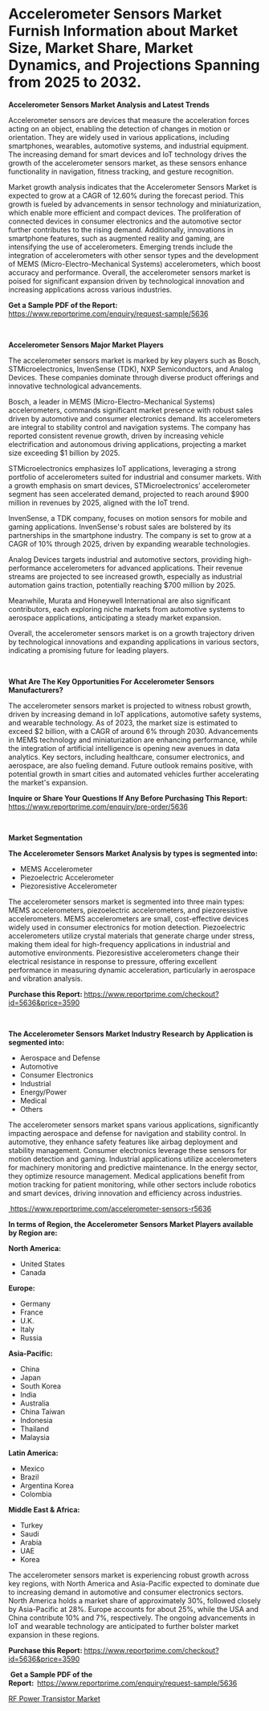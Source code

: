 <p><h1>Accelerometer Sensors Market Furnish Information about Market Size, Market Share, Market Dynamics, and Projections Spanning from 2025 to 2032.</h1></p><p><strong>Accelerometer Sensors Market Analysis and Latest Trends</strong></p>
<p><p>Accelerometer sensors are devices that measure the acceleration forces acting on an object, enabling the detection of changes in motion or orientation. They are widely used in various applications, including smartphones, wearables, automotive systems, and industrial equipment. The increasing demand for smart devices and IoT technology drives the growth of the accelerometer sensors market, as these sensors enhance functionality in navigation, fitness tracking, and gesture recognition.</p><p>Market growth analysis indicates that the Accelerometer Sensors Market is expected to grow at a CAGR of 12.60% during the forecast period. This growth is fueled by advancements in sensor technology and miniaturization, which enable more efficient and compact devices. The proliferation of connected devices in consumer electronics and the automotive sector further contributes to the rising demand. Additionally, innovations in smartphone features, such as augmented reality and gaming, are intensifying the use of accelerometers. Emerging trends include the integration of accelerometers with other sensor types and the development of MEMS (Micro-Electro-Mechanical Systems) accelerometers, which boost accuracy and performance. Overall, the accelerometer sensors market is poised for significant expansion driven by technological innovation and increasing applications across various industries.</p></p>
<p><strong>Get a Sample PDF of the Report:&nbsp;</strong> <a href="https://www.reportprime.com/enquiry/request-sample/5636?utm_campaign=2648&utm_medium=2&utm_source=Github&utm_content=ia&utm_term=19032025&utm_id=accelerometer-sensors">https://www.reportprime.com/enquiry/request-sample/5636</a></p>
<p>&nbsp;</p>
<p><strong>Accelerometer Sensors Major Market Players</strong></p>
<p><p>The accelerometer sensors market is marked by key players such as Bosch, STMicroelectronics, InvenSense (TDK), NXP Semiconductors, and Analog Devices. These companies dominate through diverse product offerings and innovative technological advancements.</p><p>Bosch, a leader in MEMS (Micro-Electro-Mechanical Systems) accelerometers, commands significant market presence with robust sales driven by automotive and consumer electronics demand. Its accelerometers are integral to stability control and navigation systems. The company has reported consistent revenue growth, driven by increasing vehicle electrification and autonomous driving applications, projecting a market size exceeding $1 billion by 2025.</p><p>STMicroelectronics emphasizes IoT applications, leveraging a strong portfolio of accelerometers suited for industrial and consumer markets. With a growth emphasis on smart devices, STMicroelectronics’ accelerometer segment has seen accelerated demand, projected to reach around $900 million in revenues by 2025, aligned with the IoT trend.</p><p>InvenSense, a TDK company, focuses on motion sensors for mobile and gaming applications. InvenSense's robust sales are bolstered by its partnerships in the smartphone industry. The company is set to grow at a CAGR of 10% through 2025, driven by expanding wearable technologies.</p><p>Analog Devices targets industrial and automotive sectors, providing high-performance accelerometers for advanced applications. Their revenue streams are projected to see increased growth, especially as industrial automation gains traction, potentially reaching $700 million by 2025.</p><p>Meanwhile, Murata and Honeywell International are also significant contributors, each exploring niche markets from automotive systems to aerospace applications, anticipating a steady market expansion.</p><p>Overall, the accelerometer sensors market is on a growth trajectory driven by technological innovations and expanding applications in various sectors, indicating a promising future for leading players.</p></p>
<p>&nbsp;</p>
<p><strong>What Are The Key Opportunities For Accelerometer Sensors Manufacturers?</strong></p>
<p><p>The accelerometer sensors market is projected to witness robust growth, driven by increasing demand in IoT applications, automotive safety systems, and wearable technology. As of 2023, the market size is estimated to exceed $2 billion, with a CAGR of around 6% through 2030. Advancements in MEMS technology and miniaturization are enhancing performance, while the integration of artificial intelligence is opening new avenues in data analytics. Key sectors, including healthcare, consumer electronics, and aerospace, are also fueling demand. Future outlook remains positive, with potential growth in smart cities and automated vehicles further accelerating the market's expansion.</p></p>
<p><strong>Inquire or Share Your Questions If Any Before Purchasing This Report:</strong> <a href="https://www.reportprime.com/enquiry/pre-order/5636?utm_campaign=2648&utm_medium=2&utm_source=Github&utm_content=ia&utm_term=19032025&utm_id=accelerometer-sensors">https://www.reportprime.com/enquiry/pre-order/5636</a></p>
<p>&nbsp;</p>
<p><strong>Market Segmentation</strong></p>
<p><strong>The Accelerometer Sensors Market Analysis by types is segmented into:</strong></p>
<p><ul><li>MEMS Accelerometer</li><li>Piezoelectric Accelerometer</li><li>Piezoresistive Accelerometer</li></ul></p>
<p><p>The accelerometer sensors market is segmented into three main types: MEMS accelerometers, piezoelectric accelerometers, and piezoresistive accelerometers. MEMS accelerometers are small, cost-effective devices widely used in consumer electronics for motion detection. Piezoelectric accelerometers utilize crystal materials that generate charge under stress, making them ideal for high-frequency applications in industrial and automotive environments. Piezoresistive accelerometers change their electrical resistance in response to pressure, offering excellent performance in measuring dynamic acceleration, particularly in aerospace and vibration analysis.</p></p>
<p><strong>Purchase this Report:&nbsp;</strong><a href="https://www.reportprime.com/checkout?id=5636&price=3590&utm_campaign=2648&utm_medium=2&utm_source=Github&utm_content=ia&utm_term=19032025&utm_id=accelerometer-sensors">https://www.reportprime.com/checkout?id=5636&price=3590</a></p>
<p>&nbsp;</p>
<p><strong>The Accelerometer Sensors Market Industry Research by Application is segmented into:</strong></p>
<p><ul><li>Aerospace and Defense</li><li>Automotive</li><li>Consumer Electronics</li><li>Industrial</li><li>Energy/Power</li><li>Medical</li><li>Others</li></ul></p>
<p><p>The accelerometer sensors market spans various applications, significantly impacting aerospace and defense for navigation and stability control. In automotive, they enhance safety features like airbag deployment and stability management. Consumer electronics leverage these sensors for motion detection and gaming. Industrial applications utilize accelerometers for machinery monitoring and predictive maintenance. In the energy sector, they optimize resource management. Medical applications benefit from motion tracking for patient monitoring, while other sectors include robotics and smart devices, driving innovation and efficiency across industries.</p></p>
<p><a href="https://www.reportprime.com/accelerometer-sensors-r5636?utm_campaign=2648&utm_medium=2&utm_source=Github&utm_content=ia&utm_term=19032025&utm_id=accelerometer-sensors">&nbsp;https://www.reportprime.com/accelerometer-sensors-r5636</a></p>
<p><strong>In terms of Region, the Accelerometer Sensors Market Players available by Region are:</strong></p>
<p>
    <p> <strong> North America: </strong>
        <ul>
            <li>United States</li>
            <li>Canada</li>
        </ul>
        </p> 
    <p> <strong> Europe: </strong>
        <ul>
            <li>Germany</li>
            <li>France</li>
            <li>U.K.</li>
            <li>Italy</li>
            <li>Russia</li>
        </ul>
        </p> 
    <p> <strong> Asia-Pacific: </strong>
        <ul>
            <li>China</li>
            <li>Japan</li>
            <li>South Korea</li>
            <li>India</li>
            <li>Australia</li>
            <li>China Taiwan</li>
            <li>Indonesia</li>
            <li>Thailand</li>
            <li>Malaysia</li>
        </ul>
        </p> 
    <p> <strong> Latin America: </strong>
        <ul>
            <li>Mexico</li>
            <li>Brazil</li>
            <li>Argentina Korea</li>
            <li>Colombia</li>
        </ul>
        </p> 
    <p> <strong> Middle East & Africa: </strong>
        <ul>
            <li>Turkey</li>
            <li>Saudi</li>
            <li>Arabia</li>
            <li>UAE</li>
            <li>Korea</li>
        </ul>
    </p>
    </p>
<p><p>The accelerometer sensors market is experiencing robust growth across key regions, with North America and Asia-Pacific expected to dominate due to increasing demand in automotive and consumer electronics sectors. North America holds a market share of approximately 30%, followed closely by Asia-Pacific at 28%. Europe accounts for about 25%, while the USA and China contribute 10% and 7%, respectively. The ongoing advancements in IoT and wearable technology are anticipated to further bolster market expansion in these regions.</p></p>
<p><strong>Purchase this Report: </strong><a href="https://www.reportprime.com/checkout?id=5636&price=3590&utm_campaign=2648&utm_medium=2&utm_source=Github&utm_content=ia&utm_term=19032025&utm_id=accelerometer-sensors">https://www.reportprime.com/checkout?id=5636&price=3590</a></p>
<p>&nbsp;<strong>Get a Sample PDF of the Report:&nbsp;&nbsp;</strong><a href="https://www.reportprime.com/enquiry/request-sample/5636?utm_campaign=2648&utm_medium=2&utm_source=Github&utm_content=ia&utm_term=19032025&utm_id=accelerometer-sensors">https://www.reportprime.com/enquiry/request-sample/5636</a></p>
<p><strong></strong></p>
<p><p><a href="https://github.com/pearlinewhite4692/Market-Research-Report-List-1/blob/main/rf-power-transistor-market.md?utm_campaign=2648&utm_medium=2&utm_source=Github&utm_content=ia&utm_term=19032025&utm_id=accelerometer-sensors">RF Power Transistor Market</a></p></p>